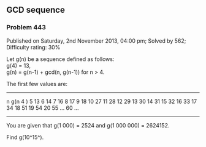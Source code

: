 GCD sequence
------------

### Problem 443

Published on Saturday, 2nd November 2013, 04:00 pm; Solved by 562;
Difficulty rating: 30%

Let g(n) be a sequence defined as follows:\
 g(4) = 13,\
 g(n) = g(n-1) + gcd(n, g(n-1)) for n \> 4.

The first few values are:

  --- --- --- --- --- --- --- --- --- --- --- --- --- --- --- --- --- --- ---
  n   g(n
  4   )
  5   13
  6   14
  7   16
  8   17
  9   18
  10  27
  11  28
  12  29
  13  30
  14  31
  15  32
  16  33
  17  34
  18  51
  19  54
  20  55
  ... 60
      ...
  --- --- --- --- --- --- --- --- --- --- --- --- --- --- --- --- --- --- ---

You are given that g(1 000) = 2524 and g(1 000 000) = 2624152.

Find g(10^15^).
